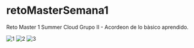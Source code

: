 # retoMasterSemana1
Reto Master 1 Summer Cloud Grupo II - Acordeon de lo bàsico aprendido.

![1](https://user-images.githubusercontent.com/87103586/125176358-5d358800-e198-11eb-9ccb-458ca1ff3ae3.png)
![2](https://user-images.githubusercontent.com/87103586/125176359-5f97e200-e198-11eb-844a-8d9b14070f1d.png)
![3](https://user-images.githubusercontent.com/87103586/125176361-60c90f00-e198-11eb-804d-58816edad5a5.png)

